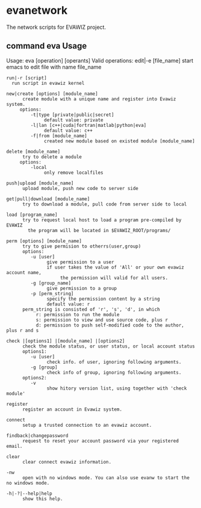 # evanetwork
The network scripts for EVAWIZ project.

## command eva Usage
Usage: eva [operation] [operants]
  Valid operations: 
    edit|-e [file_name]
          start emacs to edit file with name file_name

    run|-r [script]
  	  run script in evawiz kernel

    new|create [options] [module_name] 
          create module with a unique name and register into Evawiz system. 
         options:
             -t|type [private|public|secret]
                  default value: private
             -l|lan [c++|cuda|fortran|matlab|python|eva]
                  default value: c++
             -f|from [module_name]
                  created new module based on existed module [module_name]

    delete [module_name] 
          try to delete a module 
         options:
             -local
                  only remove localfiles 

    push|upload [module_name]
          upload module, push new code to server side

    get|pull|download [module_name] 
          try to download a module, pull code from server side to local 

    load [program_name]
          try to request local host to load a program pre-compiled by EVAWIZ
            the program will be located in $EVAWIZ_ROOT/programs/

    perm [options] [module_name]
          try to give permision to otherrs(user,group)
          options:
             -u [user]
                   give permission to a user
                   if user takes the value of 'All' or your own evawiz account name,
                        the permission will valid for all users.
             -g [group_name]
                   give permission to a group
             -p [perm_string]
                   specify the permission content by a string
                   default value: r
          perm_string is consisted of 'r', 's', 'd', in which
               r: permission to run the module
               s: permission to view and use source code, plus r
               d: permission to push self-modified code to the author, plus r and s

    check |[options1] |[module_name] |[options2]
          check the module status, or user status, or local account status
          options1:
             -u [user]
                   check info. of user, ignoring following arguments.
             -g [group]
                   check info of group, ignoring following arguments.
          options2:
             -v
                   show hitory version list, using together with 'check module'

    register 
          register an account in Evawiz system. 

    connect 
          setup a trusted connection to an evawiz account. 

    findback|changepassword
          request to reset your account password via your registered email.

    clear
          clear connect evawiz information.

    -nw
          open with no windows mode. You can also use evanw to start the no windows mode.

    -h|-?|--help|help
          show this help. 
